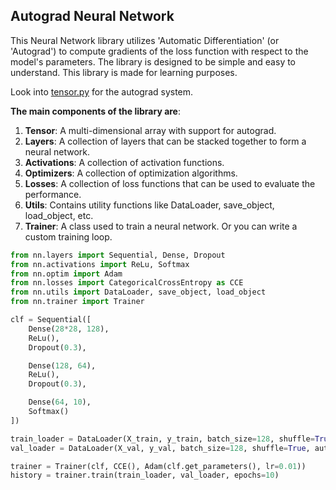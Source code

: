 ## Autograd Neural Network

This Neural Network library utilizes 'Automatic Differentiation' (or 'Autograd') to compute gradients of the loss function with respect to the model's parameters. The library is designed to be simple and easy to understand. This library is made for learning purposes.

Look into [tensor.py](https://github.com/Pranavhc/autograd_nn/blob/main/nn/tensor.py) for the autograd system.

**The main components of the library are**:

1. **Tensor**: A multi-dimensional array with support for autograd.
2. **Layers**: A collection of layers that can be stacked together to form a neural network.
3. **Activations**: A collection of activation functions.
4. **Optimizers**: A collection of optimization algorithms.
5. **Losses**: A collection of loss functions that can be used to evaluate the performance.
6. **Utils**: Contains utility functions like DataLoader, save_object, load_object, etc.
7. **Trainer**: A class used to train a neural network. Or you can write a custom training loop.

```python
from nn.layers import Sequential, Dense, Dropout
from nn.activations import ReLu, Softmax
from nn.optim import Adam
from nn.losses import CategoricalCrossEntropy as CCE
from nn.utils import DataLoader, save_object, load_object
from nn.trainer import Trainer

clf = Sequential([
    Dense(28*28, 128), 
    ReLu(),
    Dropout(0.3),

    Dense(128, 64), 
    ReLu(),
    Dropout(0.3),

    Dense(64, 10),
    Softmax()
])

train_loader = DataLoader(X_train, y_train, batch_size=128, shuffle=True, autograd=True)
val_loader = DataLoader(X_val, y_val, batch_size=128, shuffle=True, autograd=False)

trainer = Trainer(clf, CCE(), Adam(clf.get_parameters(), lr=0.01))
history = trainer.train(train_loader, val_loader, epochs=10)
```

